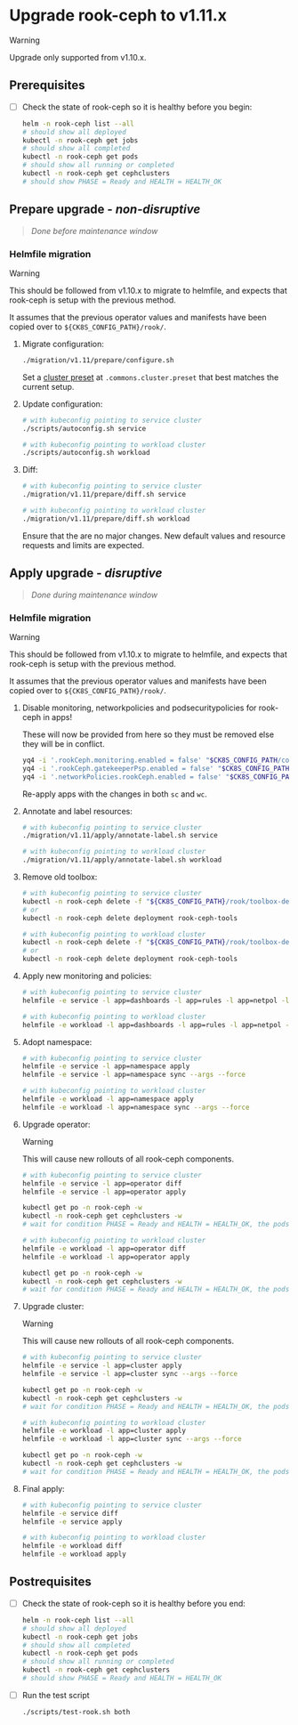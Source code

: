 # Upgrade rook-ceph to v1.11.x

> [!WARNING]
> Upgrade only supported from v1.10.x.

## Prerequisites

- [ ] Check the state of rook-ceph so it is healthy before you begin:

  ```bash
  helm -n rook-ceph list --all
  # should show all deployed
  kubectl -n rook-ceph get jobs
  # should show all completed
  kubectl -n rook-ceph get pods
  # should show all running or completed
  kubectl -n rook-ceph get cephclusters
  # should show PHASE = Ready and HEALTH = HEALTH_OK
  ```

## Prepare upgrade - _non-disruptive_

> _Done before maintenance window_

### Helmfile migration

> [!WARNING]
> This should be followed from v1.10.x to migrate to helmfile, and expects that rook-ceph is setup with the previous method.
>
> It assumes that the previous operator values and manifests have been copied over to `${CK8S_CONFIG_PATH}/rook/`.

1. Migrate configuration:

    ```bash
    ./migration/v1.11/prepare/configure.sh
    ```

    Set a [cluster preset](../../helmfile.d/values/cluster-presets) at `.commons.cluster.preset` that best matches the current setup.

1. Update configuration:

    ```bash
    # with kubeconfig pointing to service cluster
    ./scripts/autoconfig.sh service

    # with kubeconfig pointing to workload cluster
    ./scripts/autoconfig.sh workload
    ```

1. Diff:

    ```bash
    # with kubeconfig pointing to service cluster
    ./migration/v1.11/prepare/diff.sh service

    # with kubeconfig pointing to workload cluster
    ./migration/v1.11/prepare/diff.sh workload
    ```

    Ensure that the are no major changes.
    New default values and resource requests and limits are expected.

## Apply upgrade - _disruptive_

> _Done during maintenance window_

### Helmfile migration

> [!WARNING]
> This should be followed from v1.10.x to migrate to helmfile, and expects that rook-ceph is setup with the previous method.
>
> It assumes that the previous operator values and manifests have been copied over to `${CK8S_CONFIG_PATH}/rook/`.

1. Disable monitoring, networkpolicies and podsecuritypolicies for rook-ceph in apps!

    These will now be provided from here so they must be removed else they will be in conflict.

    ```bash
    yq4 -i '.rookCeph.monitoring.enabled = false' "$CK8S_CONFIG_PATH/common-config.yaml"
    yq4 -i '.rookCeph.gatekeeperPsp.enabled = false' "$CK8S_CONFIG_PATH/common-config.yaml"
    yq4 -i '.networkPolicies.rookCeph.enabled = false' "$CK8S_CONFIG_PATH/common-config.yaml"
    ```

    Re-apply apps with the changes in both `sc` and `wc`.

1. Annotate and label resources:

    ```bash
    # with kubeconfig pointing to service cluster
    ./migration/v1.11/apply/annotate-label.sh service

    # with kubeconfig pointing to workload cluster
    ./migration/v1.11/apply/annotate-label.sh workload
    ```

1. Remove old toolbox:

    ```bash
    # with kubeconfig pointing to service cluster
    kubectl -n rook-ceph delete -f "${CK8S_CONFIG_PATH}/rook/toolbox-deploy.yaml"
    # or
    kubectl -n rook-ceph delete deployment rook-ceph-tools

    # with kubeconfig pointing to workload cluster
    kubectl -n rook-ceph delete -f "${CK8S_CONFIG_PATH}/rook/toolbox-deploy.yaml"
    # or
    kubectl -n rook-ceph delete deployment rook-ceph-tools
    ```

1. Apply new monitoring and policies:

    ```bash
    # with kubeconfig pointing to service cluster
    helmfile -e service -l app=dashboards -l app=rules -l app=netpol -l app=psp apply

    # with kubeconfig pointing to workload cluster
    helmfile -e workload -l app=dashboards -l app=rules -l app=netpol -l app=psp apply
    ```

1. Adopt namespace:

    ```bash
    # with kubeconfig pointing to service cluster
    helmfile -e service -l app=namespace apply
    helmfile -e service -l app=namespace sync --args --force

    # with kubeconfig pointing to workload cluster
    helmfile -e workload -l app=namespace apply
    helmfile -e workload -l app=namespace sync --args --force
    ```

1. Upgrade operator:

    > [!WARNING]
    > This will cause new rollouts of all rook-ceph components.

    ```bash
    # with kubeconfig pointing to service cluster
    helmfile -e service -l app=operator diff
    helmfile -e service -l app=operator apply

    kubectl get po -n rook-ceph -w
    kubectl -n rook-ceph get cephclusters -w
    # wait for condition PHASE = Ready and HEALTH = HEALTH_OK, the pods will restart quite slow

    # with kubeconfig pointing to workload cluster
    helmfile -e workload -l app=operator diff
    helmfile -e workload -l app=operator apply

    kubectl get po -n rook-ceph -w
    kubectl -n rook-ceph get cephclusters -w
    # wait for condition PHASE = Ready and HEALTH = HEALTH_OK, the pods will restart quite slow
    ```

1. Upgrade cluster:

    > [!WARNING]
    > This will cause new rollouts of all rook-ceph components.

    ```bash
    # with kubeconfig pointing to service cluster
    helmfile -e service -l app=cluster apply
    helmfile -e service -l app=cluster sync --args --force

    kubectl get po -n rook-ceph -w
    kubectl -n rook-ceph get cephclusters -w
    # wait for condition PHASE = Ready and HEALTH = HEALTH_OK, the pods will restart quite slow

    # with kubeconfig pointing to workload cluster
    helmfile -e workload -l app=cluster apply
    helmfile -e workload -l app=cluster sync --args --force

    kubectl get po -n rook-ceph -w
    kubectl -n rook-ceph get cephclusters -w
    # wait for condition PHASE = Ready and HEALTH = HEALTH_OK, the pods will restart quite slow
    ```

1. Final apply:

    ```bash
    # with kubeconfig pointing to service cluster
    helmfile -e service diff
    helmfile -e service apply

    # with kubeconfig pointing to workload cluster
    helmfile -e workload diff
    helmfile -e workload apply
    ```

## Postrequisites

- [ ] Check the state of rook-ceph so it is healthy before you end:

  ```bash
  helm -n rook-ceph list --all
  # should show all deployed
  kubectl -n rook-ceph get jobs
  # should show all completed
  kubectl -n rook-ceph get pods
  # should show all running or completed
  kubectl -n rook-ceph get cephclusters
  # should show PHASE = Ready and HEALTH = HEALTH_OK
  ```

- [ ] Run the test script

  ```bash
  ./scripts/test-rook.sh both
  ```
